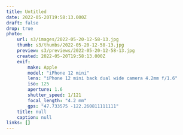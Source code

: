 ```yaml
---
title: Untitled
date: 2022-05-20T19:58:13.000Z
draft: false
drop: true
photo:
    url: s3/images/2022-05-20-12-58-13.jpg
    thumb: s3/thumbs/2022-05-20-12-58-13.jpg
    preview: s3/previews/2022-05-20-12-58-13.jpg
    created: 2022-05-20T19:58:13.000Z
    exif:
        make: Apple
        model: "iPhone 12 mini"
        lens: "iPhone 12 mini back dual wide camera 4.2mm f/1.6"
        iso: 125
        aperture: 1.6
        shutter_speed: 1/121
        focal_length: "4.2 mm"
        gps: "47.733575 -122.260811111111"
    title: null
    caption: null
links: []
---
```

